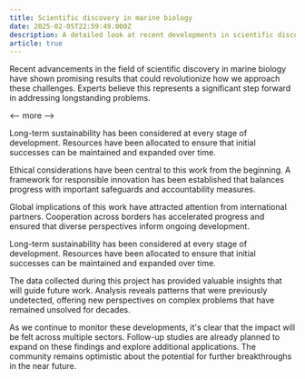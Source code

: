 ```yaml
---
title: Scientific discovery in marine biology
date: 2025-02-05T22:59:49.000Z
description: A detailed look at recent developments in scientific discovery in marine biology
article: true
---
```

Recent advancements in the field of scientific discovery in marine biology have shown promising results that could revolutionize how we approach these challenges. Experts believe this represents a significant step forward in addressing longstanding problems.

<-- more -->

Long-term sustainability has been considered at every stage of development. Resources have been allocated to ensure that initial successes can be maintained and expanded over time.

Ethical considerations have been central to this work from the beginning. A framework for responsible innovation has been established that balances progress with important safeguards and accountability measures.

Global implications of this work have attracted attention from international partners. Cooperation across borders has accelerated progress and ensured that diverse perspectives inform ongoing development.

Long-term sustainability has been considered at every stage of development. Resources have been allocated to ensure that initial successes can be maintained and expanded over time.

The data collected during this project has provided valuable insights that will guide future work. Analysis reveals patterns that were previously undetected, offering new perspectives on complex problems that have remained unsolved for decades.

As we continue to monitor these developments, it's clear that the impact will be felt across multiple sectors. Follow-up studies are already planned to expand on these findings and explore additional applications. The community remains optimistic about the potential for further breakthroughs in the near future.
